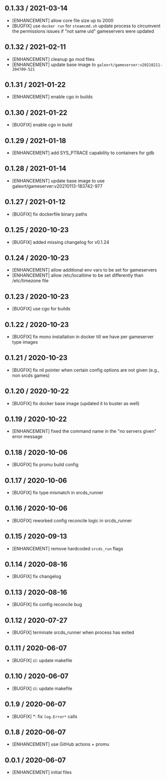 ## 0.1.33 / 2021-03-14

* [ENHANCEMENT] allow core file size up to 2000
* [BUGFIX] use `docker run` for `steamcmd.sh` update process to circumvent the permissions issues if "not same uid" gameservers were updated

## 0.1.32 / 2021-02-11

* [ENHANCEMENT] cleanup go mod files
* [ENHANCEMENT] update base image to `galexrt/gameserver:v20210211-204709-521`

## 0.1.31 / 2021-01-22

* [ENHANCEMENT] enable cgo in builds

## 0.1.30 / 2021-01-22

* [BUGFIX] enable cgo in build

## 0.1.29 / 2021-01-18

* [ENHANCEMENT] add SYS_PTRACE capability to containers for gdb

## 0.1.28 / 2021-01-14

* [ENHANCEMENT] update base image to use galexrt/gameserver:v20210113-183742-977

## 0.1.27 / 2021-01-12

* [BUGFIX] fix dockerfile binary paths

## 0.1.25 / 2020-10-23

* [BUGFIX] added missing changelog for v0.1.24

## 0.1.24 / 2020-10-23

* [ENHANCEMENT] allow additional env vars to be set for gameservers
* [ENHANCEMENT] allow /etc/localtime to be set differently than /etc/timezone file

## 0.1.23 / 2020-10-23

* [BUGFIX] use cgo for builds

## 0.1.22 / 2020-10-23

* [BUGFIX] fix mono installation in docker till we have per gameserver type images

## 0.1.21 / 2020-10-23

* [BUGFIX] fix nil pointer when certain config options are not given (e.g., non srcds games)

## 0.1.20 / 2020-10-22

* [BUGFIX] fix docker base image (updated it to buster as well)

## 0.1.19 / 2020-10-22

* [ENHANCEMENT] fixed the command name in the "no servers given" error message

## 0.1.18 / 2020-10-06

* [BUGFIX] fix promu build config

## 0.1.17 / 2020-10-06

* [BUGFIX] fix type mismatch in srcds_runner

## 0.1.16 / 2020-10-06

* [BUGFIX] reworked config reconcile logic in srcds_runner

## 0.1.15 / 2020-09-13

* [ENHANCEMENT] remove hardcoded `srcds_run` flags

## 0.1.14 / 2020-08-16

* [BUGFIX] fix changelog

## 0.1.13 / 2020-08-16

* [BUGFIX] fix config reconcile bug

## 0.1.12 / 2020-07-27

* [BUGFIX] terminate srcds_runner when process has exited

## 0.1.11 / 2020-06-07

* [BUGFIX] ci: update makefile

## 0.1.10 / 2020-06-07

* [BUGFIX] ci: update makefile

## 0.1.9 / 2020-06-07

* [BUGFIX] *: fix `log.Error*` calls

## 0.1.8 / 2020-06-07

* [ENHANCEMENT] use GitHub actions + promu

## 0.0.1 / 2020-06-07

* [ENHANCEMENT] initial files
